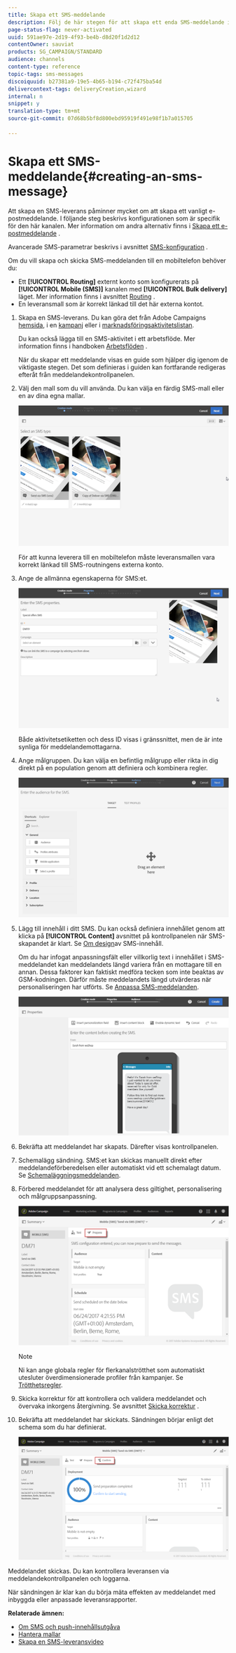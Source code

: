 ```yaml
---
title: Skapa ett SMS-meddelande
description: Följ de här stegen för att skapa ett enda SMS-meddelande i Adobe Campaign.
page-status-flag: never-activated
uuid: 591ae97e-2d19-4f93-be4b-d8d20f1d2d12
contentOwner: sauviat
products: SG_CAMPAIGN/STANDARD
audience: channels
content-type: reference
topic-tags: sms-messages
discoiquuid: b27381a9-19e5-4b65-b194-c72f475ba54d
delivercontext-tags: deliveryCreation,wizard
internal: n
snippet: y
translation-type: tm+mt
source-git-commit: 07d68b5bf8d800ebd95919f491e98f1b7a015705

---
```



# Skapa ett SMS-meddelande{#creating-an-sms-message}

Att skapa en SMS-leverans påminner mycket om att skapa ett vanligt e-postmeddelande. I följande steg beskrivs konfigurationen som är specifik för den här kanalen. Mer information om andra alternativ finns i [Skapa ett e-postmeddelande](../../channels/using/creating-an-email.md) .

Avancerade SMS-parametrar beskrivs i avsnittet [SMS-konfiguration](../../administration/using/configuring-sms-channel.md) .

Om du vill skapa och skicka SMS-meddelanden till en mobiltelefon behöver du:

* Ett **[!UICONTROL Routing]** externt konto som konfigurerats på **[!UICONTROL Mobile (SMS)]** kanalen med **[!UICONTROL Bulk delivery]** läget. Mer information finns i avsnittet [Routing](../../administration/using/configuring-sms-channel.md#defining-an-sms-routing) .
* En leveransmall som är korrekt länkad till det här externa kontot.

1. Skapa en SMS-leverans. Du kan göra det från Adobe Campaigns [hemsida](../../start/using/interface-description.md#home-page), i en [kampanj](../../start/using/marketing-activities.md#creating-a-marketing-activity) eller i [marknadsföringsaktivitetslistan](../../start/using/programs-and-campaigns.md#creating-a-campaign).

   Du kan också lägga till en SMS-aktivitet i ett arbetsflöde. Mer information finns i handboken [Arbetsflöden](../../automating/using/sms-delivery.md) .

   När du skapar ett meddelande visas en guide som hjälper dig igenom de viktigaste stegen. Det som definieras i guiden kan fortfarande redigeras efteråt från meddelandekontrollpanelen.

1. Välj den mall som du vill använda. Du kan välja en färdig SMS-mall eller en av dina egna mallar.

   ![](assets/sms_creation_1.png)

   För att kunna leverera till en mobiltelefon måste leveransmallen vara korrekt länkad till SMS-routningens externa konto.

1. Ange de allmänna egenskaperna för SMS:et.

   ![](assets/sms_creation_2.png)

   Både aktivitetsetiketten och dess ID visas i gränssnittet, men de är inte synliga för meddelandemottagarna.

1. Ange målgruppen. Du kan välja en befintlig målgrupp eller rikta in dig direkt på en population genom att definiera och kombinera regler.

   ![](assets/sms_creation_3.png)

1. Lägg till innehåll i ditt SMS. Du kan också definiera innehållet genom att klicka på **[!UICONTROL Content]** avsnittet på kontrollpanelen när SMS-skapandet är klart. Se [Om design](../../channels/using/about-sms-and-push-content-design.md)av SMS-innehåll.

   Om du har infogat anpassningsfält eller villkorlig text i innehållet i SMS-meddelandet kan meddelandets längd variera från en mottagare till en annan. Dessa faktorer kan faktiskt medföra tecken som inte beaktas av GSM-kodningen. Därför måste meddelandets längd utvärderas när personaliseringen har utförts. Se [Anpassa SMS-meddelanden](../../channels/using/personalizing-sms-messages.md).

   ![](assets/sms_creation_4.png)

1. Bekräfta att meddelandet har skapats. Därefter visas kontrollpanelen.
1. Schemalägg sändning. SMS:et kan skickas manuellt direkt efter meddelandeförberedelsen eller automatiskt vid ett schemalagt datum. Se [Schemaläggningsmeddelanden](../../sending/using/about-scheduling-messages.md).
1. Förbered meddelandet för att analysera dess giltighet, personalisering och målgruppsanpassning.

   ![](assets/sms_creation_6.png)

   >[!NOTE]
   >
   >Ni kan ange globala regler för flerkanalströtthet som automatiskt utesluter överdimensionerade profiler från kampanjer. Se [Trötthetsregler](../../administration/using/fatigue-rules.md).

1. Skicka korrektur för att kontrollera och validera meddelandet och övervaka inkorgens återgivning. Se avsnittet [Skicka korrektur](../../sending/using/sending-proofs.md) .
1. Bekräfta att meddelandet har skickats. Sändningen börjar enligt det schema som du har definierat.

   ![](assets/sms_creation_7.png)

Meddelandet skickas. Du kan kontrollera leveransen via meddelandekontrollpanelen och loggarna.

När sändningen är klar kan du börja mäta effekten av meddelandet med inbyggda eller anpassade leveransrapporter.

**Relaterade ämnen:**

* [Om SMS och push-innehållsutgåva](../../channels/using/about-sms-and-push-content-design.md)
* [Hantera mallar](../../start/using/marketing-activity-templates.md)
* [Skapa en SMS-leveransvideo](https://docs.adobe.com/content/help/en/campaign-learn/campaign-standard-tutorials/communication-channels/mobile/sms/sms-delivery.html)

